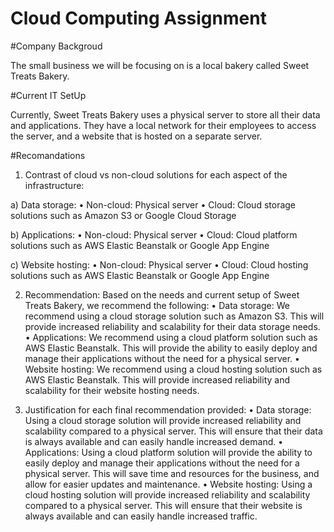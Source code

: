 # Cloud Computing Assignment

#Company Backgroud

The small business we will be focusing on is a local bakery called Sweet Treats Bakery.

#Current IT SetUp

Currently, Sweet Treats Bakery uses a physical server to store all their data and applications. They have a local network for their employees to access the server, and a website that is hosted on a separate server.

#Recomandations

1.	Contrast of cloud vs non-cloud solutions for each aspect of the infrastructure:

a)	Data storage:
•	Non-cloud: Physical server
•	Cloud: Cloud storage solutions such as Amazon S3 or Google Cloud Storage

b)	Applications:
•	Non-cloud: Physical server
•	Cloud: Cloud platform solutions such as AWS Elastic Beanstalk or Google App Engine

c)	Website hosting:
•	Non-cloud: Physical server
•	Cloud: Cloud hosting solutions such as AWS Elastic Beanstalk or Google App Engine

2.	Recommendation:
Based on the needs and current setup of Sweet Treats Bakery, we recommend the following:
•	Data storage: We recommend using a cloud storage solution such as Amazon S3. This will provide increased reliability and scalability for their data storage needs.
•	Applications: We recommend using a cloud platform solution such as AWS Elastic Beanstalk. This will provide the ability to easily deploy and manage their applications without the need for a physical server.
•	Website hosting: We recommend using a cloud hosting solution such as AWS Elastic Beanstalk. This will provide increased reliability and scalability for their website hosting needs.

3.	Justification for each final recommendation provided:
•	Data storage: Using a cloud storage solution will provide increased reliability and scalability compared to a physical server. This will ensure that their data is always available and can easily handle increased demand.
•	Applications: Using a cloud platform solution will provide the ability to easily deploy and manage their applications without the need for a physical server. This will save time and resources for the business, and allow for easier updates and maintenance.
•	Website hosting: Using a cloud hosting solution will provide increased reliability and scalability compared to a physical server. This will ensure that their website is always available and can easily handle increased traffic.
